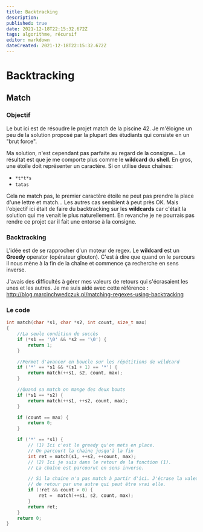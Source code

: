 ```yaml
---
title: Backtracking
description: 
published: true
date: 2021-12-18T22:15:32.672Z
tags: algorithme, récursif
editor: markdown
dateCreated: 2021-12-18T22:15:32.672Z
---
```


# Backtracking

## Match

### Objectif

Le but ici est de résoudre le projet match de la piscine 42. Je m'éloigne un peu de la solution proposé par la plupart des étudiants qui consiste en un "brut force". 

Ma solution, n'est cependant pas parfaite au regard de la consigne... Le résultat est que je me comporte plus comme le **wildcard** du **shell**. En gros, une étoile doit représenter un caractère. Si on utilise deux chaînes: 

* `*t*t*s`
* `tatas`

Cela ne match pas, le premier caractère étoile ne peut pas prendre la place d'une lettre et match... Les autres cas semblent à peut près OK. Mais l'objectif ici était de faire du backtracking sur les **wildcards** car c'était la solution qui me venait le plus naturellement. En revanche je ne pourrais pas rendre ce projet car il fait une entorse à la consigne.

### Backtracking

L'idée est de se rapprocher d'un moteur de regex. Le **wildcard** est un **Greedy** operator (opérateur glouton). C'est à dire que quand on le parcours il nous mène à la fin de la chaîne et commence ça recherche en sens inverse.

J'avais des difficultés à gérer mes valeurs de retours qui s'écrasaient les unes et les autres. Je me suis aidé avec cette référence : http://blog.marcinchwedczuk.pl/matching-regexes-using-backtracking

### Le code

```c
int match(char *s1, char *s2, int count, size_t max)
{
    //La seule condition de succès
    if (*s1 == '\0' && *s2 == '\0') {
        return 1;
    }

    //Permet d'avancer en boucle sur les répétitions de wildcard
    if ('*' == *s1 && *(s1 + 1) == '*') {
        return match(++s1, s2, count, max);
    }

    //Quand sa match on mange des deux bouts
    if (*s1 == *s2) {
        return match(++s1, ++s2, count, max);
    }

    if (count == max) {
        return 0;
    }

    if ('*' == *s1) {
        // (1) Ici c'est le greedy qu'on mets en place.
        // On parcourt la chaine jusqu'à la fin
        int ret = match(s1, ++s2, ++count, max);
        // (2) Ici je suis dans le retour de la fonction (1).
        // La chaîne est parcourut en sens inverse.

        // Si la chaine n'a pas match à partir d'ici. J'écrase la valeur
        // de retour par une autre qui peut être vrai elle.
        if (!ret && count > 0) {
            ret =  match(++s1, s2, count, max);
        }
        return ret;
    }
    return 0;
}

```